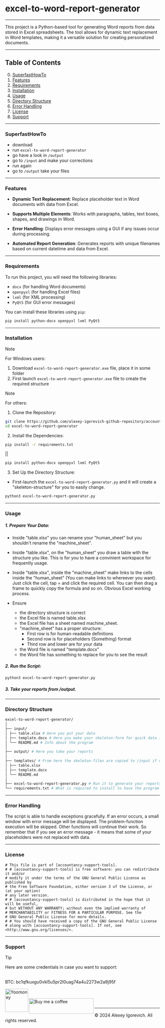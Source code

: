 # excel-to-word-report-generator

--------------------------------------------------------------------

This project is a Python-based tool for generating Word reports from data stored in Excel spreadsheets. The tool allows for dynamic text replacement in Word templates, making it a versatile solution for creating personalized documents.

--------------------------------------------------------------------
## Table of Contents
0. [SuperfastHowTo](#SuperfastHowTo)
1. [Features](#features)
2. [Requirements](#requirements)
3. [Installation](#installation)
4. [Usage](#usage)
5. [Directory Structure](#directory-structure)
6. [Error Handling](#error-handling)
7. [License](#license)
8. [Support](#support)

--------------------------------------------------------------------

### SuperfastHowTo

- download
- run `excel-to-word-report-generator`
- go have a look in `/output`
- go to `/input` and make your corrections
- run again
- go to `/output` take your files

--------------------------------------------------------------------
### Features

- **Dynamic Text Replacement**: Replace placeholder text in Word documents with data from Excel.

- **Supports Multiple Elements**: Works with paragraphs, tables, text boxes, shapes, and drawings in Word.

- **Error Handling**: Displays error messages using a GUI if any issues occur during processing.

- **Automated Report Generation**: Generates reports with unique filenames based on current datetime and data from Excel.

--------------------------------------------------------------------  

### Requirements

To run this project, you will need the following libraries:
- `docx` (for handling Word documents)
- `openpyxl` (for handling Excel files)
- `lxml` (for XML processing)
- `PyQt5` (for GUI error messages)

You can install these libraries using `pip`:
```bash
pip install python-docx openpyxl lxml PyQt5
```

--------------------------------------------------------------------

### Installation

> [!NOTE]
> For Windows users:
1. Download `excel-to-word-report-generator.exe` file, place it in some folder
2. First launch `excel-to-word-report-generator.exe` file to create the required structure

  
> [!NOTE]
> For others:
1. Clone the Repository:
```bash
git clone https://github.com/alexey-igorevich-github-repository/accountancy-support-tools/excel-to-word-report-generator.git
cd excel-to-word-report-generator
```
2. Install the Dependencies:
```bash
pip install -r requirements.txt
```
||
```bash
pip install python-docx openpyxl lxml PyQt5
```
3. Set Up the Directory Structure:
- First-launch the `excel-to-word-report-generator.py` and it will create a "skeleton-structure" for you to easily change.
```bash
python3 excel-to-word-report-generator.py
```

--------------------------------------------------------------------

### Usage
##### 1. Prepare Your Data:
- Inside "table.xlsx" you can rename your "human_sheet" but you shouldn't rename the "machine_sheet".

- Inside "table.xlsx", on the "human_sheet" you draw a table with the structure you like. This is for you to have a convinient workspace for frequently usage.

- Inside "table.xlsx", inside the "machine_sheet" make links to the cells inside the "human_sheet" (You can make links to whereever you want). Just click the cell, tap = and click the required cell. You can then drag a frame to quickly copy the formula and so on. Obvious Excel working process.

- Ensure
    - the directory structure is correct
    - the Excel file is named table.xlsx
    - the Excel file has a sheet named machine_sheet.
    - "machine_sheet" has a proper structure:
        - First row is for human-readable definitions
        - Second row is for placeholders {Something} format
        - Third row and lower are for your data
    - the Word file is named "template.docx"
    - the Word file has something to replace for you to see the result
##### 2. Run the Script:
```bash
python3 excel-to-word-report-generator.py
```
##### 3. Take your reports from /output.

  --------------------------------------------------------------------
  
### Directory Structure

```bash
excel-to-word-report-generator/
│
├── input/
│ ├── table.xlsx # Here you put your data
│ ├── template.docx # Here you make your skeleton-form for quick data injection
│ └── README.md # Info about the program
│
├── output/ # Here you take your reports
│
├── templates/ # From here the skeleton-files are copied to /input if not exist
│ ├── table.xlsx
│ ├── template.docx
│ └── README.md
│
├── excel-to-word-report-generator.py # Run it to generate your reports
└── requirements.txt # What is required to install to have the program working
```


--------------------------------------------------------------------

### Error Handling

The script is able to handle exceptions gracefully. If an error occurs, a small window with error message will be displayed. The problem-function execution will be skipped. Other functions will continue their work. So remember that if you see an error message - it means that some of your placeholders were not replaced with data.

--------------------------------------------------------------------
  
### License

```
# This file is part of [accountancy-support-tools]. 
# # [accountancy-support-tools] is free software: you can redistribute it and/or 
# modify it under the terms of the GNU General Public License as published by 
# the Free Software Foundation, either version 3 of the License, or (at your option) 
# any later version. 
# # [accountancy-support-tools] is distributed in the hope that it will be useful, 
# but WITHOUT ANY WARRANTY; without even the implied warranty of 
# MERCHANTABILITY or FITNESS FOR A PARTICULAR PURPOSE. See the 
# GNU General Public License for more details. 
# # You should have received a copy of the GNU General Public License 
# along with [accountancy-support-tools]. If not, see <http://www.gnu.org/licenses/>.
```
  
--------------------------------------------------------------------
  
### Support

> [!TIP] 
> Here are some credentials in case you want to support:

<br>
 BTC: bc1qfkuxgu0vkl5u5pr2l0uag74a4u2273w2a9j95f <br>

<div><p><a href="https://yoomoney.ru/to/4100118693354177"> <img align="left" src="https://avatars.githubusercontent.com/u/6553002?s=200&v=4" height="75" width="75" alt="Yoomoney" /></a></p></div><br>

<div><p><a href="https://ko-fi.com/alexey_i_c"> <img align="left" src="https://cdn.ko-fi.com/cdn/kofi3.png?v=3" height="50" width="210" alt="Buy me a coffee" /></a></p></div><br>


--------------------------------------------------------------------

© 2024 Alexey Igorevich. All rights reserved.